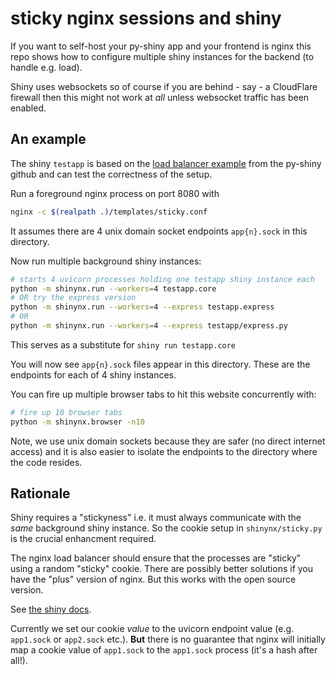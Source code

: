 # sticky nginx sessions and shiny

If you want to self-host your py-shiny app and your frontend is nginx this repo
shows how to configure multiple shiny instances for the backend (to handle e.g. load).

Shiny uses websockets so of course if you are behind - say - a CloudFlare firewall then this might not work
at *all* unless websocket traffic has been enabled.


## An example

The shiny `testapp` is based on the [load balancer example](https://github.com/posit-dev/py-shiny/blob/7ba8f90a44ee25f41aa8c258eceeba6807e0017a/examples/load_balance/app.py) from the py-shiny github and can
test the correctness of the setup.

Run a foreground nginx process on port 8080 with

```bash
nginx -c $(realpath .)/templates/sticky.conf
```
It assumes there are 4 unix domain socket endpoints `app{n}.sock` in this directory.

Now run multiple background shiny instances:

```bash
# starts 4 uvicorn processes holding one testapp shiny instance each
python -m shinynx.run --workers=4 testapp.core
# OR try the express version
python -m shinynx.run --workers=4 --express testapp.express
# OR
python -m shinynx.run --workers=4 --express testapp/express.py
```

This serves as a substitute for `shiny run testapp.core`

You will now see `app{n}.sock` files appear in this directory. These are the endpoints for each
of 4 shiny instances.


You can fire up multiple browser tabs to hit this website concurrently with:

```bash
# fire up 10 browser tabs
python -m shinynx.browser -n10
```

Note, we use unix domain sockets because they are safer (no direct internet access) and it is also
easier to isolate the endpoints to the directory where the code resides.

## Rationale

Shiny requires a "stickyness" i.e. it must always communicate with the *same* background
shiny instance. So the cookie setup in `shinynx/sticky.py` is the crucial enhancment required.

The nginx load balancer should ensure that the processes are "sticky" using a
random "sticky" cookie. There are possibly better solutions if you have the "plus" version of nginx. But
this works with the open source version.

See [the shiny docs](https://shiny.posit.co/py/docs/deploy-on-prem.html#other-hosting-options).


Currently we set our cookie *value* to the uvicorn endpoint value (e.g. `app1.sock` or `app2.sock` etc.).
**But** there is no guarantee that nginx will initially map a cookie value of `app1.sock` to the
`app1.sock` process (it's a hash after all!).

